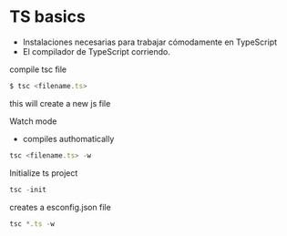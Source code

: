 # TS basics

- Instalaciones necesarias para trabajar cómodamente en TypeScript
- El compilador de TypeScript corriendo.

compile tsc file 
```js
$ tsc <filename.ts>
```
this will create a new js file

Watch mode
- compiles authomatically

```js
tsc <filename.ts> -w 
```

Initialize ts project 

```js
tsc -init
```

creates a esconfig.json file

```js
tsc *.ts -w
```